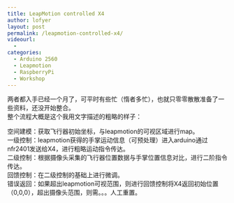 ```yaml
---
title: LeapMotion controlled X4
author: lofyer
layout: post
permalink: /leapmotion-controlled-x4/
videourl:
  - 
categories:
  - Arduino 2560
  - Leapmotion
  - RaspberryPi
  - Workshop
---
```

两者都入手已经一个月了，可平时有些忙（惰者多忙），也就只零零散散准备了一些资料，还没开始整合。  
整个流程大概是这个我用文字描述的粗略的样子：

空间建模：获取飞行器初始坐标，与leapmotion的可视区域进行map。  
一级控制：leapmotion获得的手掌运动信息（可预处理）进入arduino通过nfr2401发送给X4，进行粗略运动指令传达。  
二级控制：根据摄像头采集的飞行器位置数据与手掌位置信息对比，进行二阶指令传达。  
回馈控制：在二级控制的基础上进行微调。  
错误返回：如果超出leapmotion可视范围，则进行回馈控制将X4返回初始位置（0,0,0），超出摄像头范围，则需。。。人工重置。